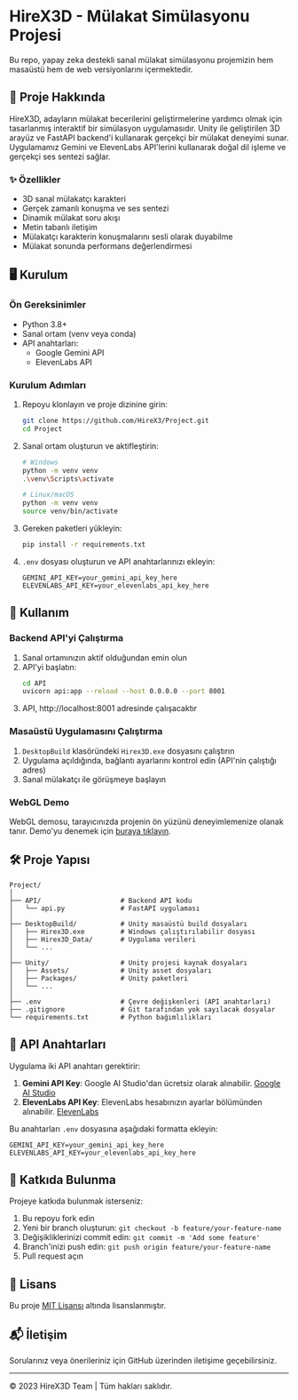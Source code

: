 # HireX3D - Mülakat Simülasyonu Projesi

Bu repo, yapay zeka destekli sanal mülakat simülasyonu projemizin hem masaüstü hem de web versiyonlarını içermektedir.

## 🚀 Proje Hakkında

HireX3D, adayların mülakat becerilerini geliştirmelerine yardımcı olmak için tasarlanmış interaktif bir simülasyon uygulamasıdır. Unity ile geliştirilen 3D arayüz ve FastAPI backend'i kullanarak gerçekçi bir mülakat deneyimi sunar. Uygulamamız Gemini ve ElevenLabs API'lerini kullanarak doğal dil işleme ve gerçekçi ses sentezi sağlar.

### ✨ Özellikler

- 3D sanal mülakatçı karakteri
- Gerçek zamanlı konuşma ve ses sentezi
- Dinamik mülakat soru akışı
- Metin tabanlı iletişim
- Mülakatçı karakterin konuşmalarını sesli olarak duyabilme
- Mülakat sonunda performans değerlendirmesi

## 🖥️ Kurulum

### Ön Gereksinimler

- Python 3.8+
- Sanal ortam (venv veya conda)
- API anahtarları:
  - Google Gemini API
  - ElevenLabs API

### Kurulum Adımları

1. Repoyu klonlayın ve proje dizinine girin:
   ```bash
   git clone https://github.com/HireX3/Project.git
   cd Project
   ```

2. Sanal ortam oluşturun ve aktifleştirin:
   ```bash
   # Windows
   python -m venv venv
   .\venv\Scripts\activate

   # Linux/macOS
   python -m venv venv
   source venv/bin/activate
   ```

3. Gereken paketleri yükleyin:
   ```bash
   pip install -r requirements.txt
   ```

4. `.env` dosyası oluşturun ve API anahtarlarınızı ekleyin:
   ```
   GEMINI_API_KEY=your_gemini_api_key_here
   ELEVENLABS_API_KEY=your_elevenlabs_api_key_here
   ```

## 🚀 Kullanım

### Backend API'yi Çalıştırma

1. Sanal ortamınızın aktif olduğundan emin olun
2. API'yi başlatın:
   ```bash
   cd API
   uvicorn api:app --reload --host 0.0.0.0 --port 8001
   ```
3. API, http://localhost:8001 adresinde çalışacaktır

### Masaüstü Uygulamasını Çalıştırma

1. `DesktopBuild` klasöründeki `Hirex3D.exe` dosyasını çalıştırın
2. Uygulama açıldığında, bağlantı ayarlarını kontrol edin (API'nin çalıştığı adres)
3. Sanal mülakatçı ile görüşmeye başlayın

### WebGL Demo

WebGL demosu, tarayıcınızda projenin ön yüzünü deneyimlemenize olanak tanır. 
Demo'yu denemek için [buraya tıklayın](https://hirex3.github.io/Project/).

## 🛠️ Proje Yapısı

```
Project/
│
├── API/                    # Backend API kodu
│   └── api.py              # FastAPI uygulaması
│
├── DesktopBuild/           # Unity masaüstü build dosyaları
│   ├── Hirex3D.exe         # Windows çalıştırılabilir dosyası
│   ├── Hirex3D_Data/       # Uygulama verileri
│   └── ...
│
├── Unity/                  # Unity projesi kaynak dosyaları
│   ├── Assets/             # Unity asset dosyaları
│   ├── Packages/           # Unity paketleri
│   └── ...
│
├── .env                    # Çevre değişkenleri (API anahtarları)
├── .gitignore              # Git tarafından yok sayılacak dosyalar
└── requirements.txt        # Python bağımlılıkları
```

## 🔑 API Anahtarları

Uygulama iki API anahtarı gerektirir:

1. **Gemini API Key**: Google AI Studio'dan ücretsiz olarak alınabilir. [Google AI Studio](https://makersuite.google.com/app/apikey)
2. **ElevenLabs API Key**: ElevenLabs hesabınızın ayarlar bölümünden alınabilir. [ElevenLabs](https://elevenlabs.io/app/account)

Bu anahtarları `.env` dosyasına aşağıdaki formatta ekleyin:
```
GEMINI_API_KEY=your_gemini_api_key_here
ELEVENLABS_API_KEY=your_elevenlabs_api_key_here
```

## 🤝 Katkıda Bulunma

Projeye katkıda bulunmak isterseniz:

1. Bu repoyu fork edin
2. Yeni bir branch oluşturun: `git checkout -b feature/your-feature-name`
3. Değişikliklerinizi commit edin: `git commit -m 'Add some feature'`
4. Branch'inizi push edin: `git push origin feature/your-feature-name`
5. Pull request açın

## 📝 Lisans

Bu proje [MIT Lisansı](LICENSE) altında lisanslanmıştır.

## 📬 İletişim

Sorularınız veya önerileriniz için GitHub üzerinden iletişime geçebilirsiniz.

---

© 2023 HireX3D Team | Tüm hakları saklıdır. 